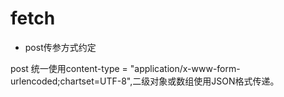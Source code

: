 # fetch

- post传参方式约定

post 统一使用content-type = "application/x-www-form-urlencoded;chartset=UTF-8",二级对象或数组使用JSON格式传递。



